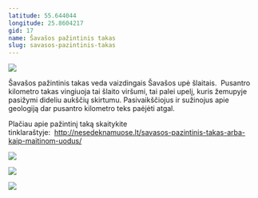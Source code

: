 ```yaml
---
latitude: 55.644044
longitude: 25.8604217
gid: 17
name: Šavašos pažintinis takas
slug: savasos-pazintinis-takas
---
```

![](https://doc-0k-ag-mymaps.googleusercontent.com/untrusted/hostedimage/ihucu48q9m5s1hftel5u85tfdc/5tqdfhbkcqs3q55dr4fgtgjq84/1641717000000/-WPmm_dsOCr8C_2Ftfdhs7CzXYdOD0wc/*/6AIsG_vbKMFEVyVjoHkk407Q-8gJaoit5gvxxmiCJgGc4hXX3BEpWHkBAiQjtsuPDCfWB-MkYJGmTIXZ3S58byMoTDB5RukeJclSXLFuS292cz6b45I53Ef375bw8d42tmIGrB5MakteDZE5wfTHdiOEn_zOhucQTU9YSxQjNDYH6T0IQtjo6iT8bsnJUGH1e?session=0&fife)  
  
Šavašos pažintinis takas veda vaizdingais Šavašos upė šlaitais.  Pusantro kilometro takas vingiuoja tai šlaito viršumi, tai palei upelį, kuris žemupyje pasižymi dideliu aukščių skirtumu. Pasivaikščiojus ir sužinojus apie geologiją dar pusantro kilometro teks paėjėti atgal.  
  
Plačiau apie pažintinį taką skaitykite tinklaraštyje:  http://nesedeknamuose.lt/savasos-pazintinis-takas-arba-kaip-maitinom-uodus/  
  
![](https://doc-0g-ag-mymaps.googleusercontent.com/untrusted/hostedimage/ihucu48q9m5s1hftel5u85tfdc/8ekn9ene5jshs762j303mcv1dg/1641717000000/-WPmm_dsOCr8C_2Ftfdhs7CzXYdOD0wc/*/6AIsG_vbUoSmMpkSqMQ1TkQtLD-ondLmCwS8TShR50hH9Sm6Q_r0ydilKL88PUEOLfbddW8-O1oxER0dTbebacnOFI78mr646-5eXUkYuKQk4Y8Kin8pRdgUNNpeh0JaLL7bQbDg284zvmRSFBkg_GlMTOKewRsDognHkibhCGIQDmMA8r5jm2NIPdgud94PK?session=0&fife)  
  
![](https://doc-08-ag-mymaps.googleusercontent.com/untrusted/hostedimage/ihucu48q9m5s1hftel5u85tfdc/dsgjti08vbdm62osd169j46occ/1641717000000/-WPmm_dsOCr8C_2Ftfdhs7CzXYdOD0wc/*/6AIsG_vZFjcpbFct49mx70zn3sS5jKGlgi2-4xyYWp7tgDwKY04CZuRWVbcxyFsVTzHDZAhoFoAIpz_9oJbal2u1kzj9Jc3krWd917iF87NUhqWTMNIADdQ48nF1yjKl7GJFAFzsUbAFo-vhX4JbTDTJuwkIOZsM5RIRl6evKyIIVuB0or4LG2omytYza5lVX?session=0&fife)  
  
![](https://doc-0c-ag-mymaps.googleusercontent.com/untrusted/hostedimage/ihucu48q9m5s1hftel5u85tfdc/gmh0ps7vflf555cheldpfpjrl0/1641717000000/-WPmm_dsOCr8C_2Ftfdhs7CzXYdOD0wc/*/6AIsG_vZs6ipDdOpZ5Aak745Hoql5fbO46vsgJxA39Weqy6GvouvhbBQeIrQqUJgXUSuyNpKa2TiFWMeELmV6qhqMZYxzjabyE_u_V1YaGWKhkOcN9DYwiKowV2Rd0W5KF0D7gZh78uJQL3n2nxGslR1tBWu1dpAbrcdQa8CMkCY_8gn9UoAOq2CipgBMzjdG?session=0&fife)

